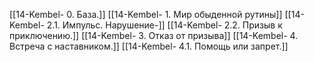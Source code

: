 [[14-Kembel- 0. База.]]
[[14-Kembel- 1. Мир обыденной рутины]]
[[14-Kembel- 2.1. Импульс. Нарушение-]]
[[14-Kembel- 2.2. Призыв к приключению.]]
[[14-Kembel- 3. Отказ от призыва]]
[[14-Kembel- 4. Встреча с наставником.]]
[[14-Kembel- 4.1. Помощь или запрет.]]




